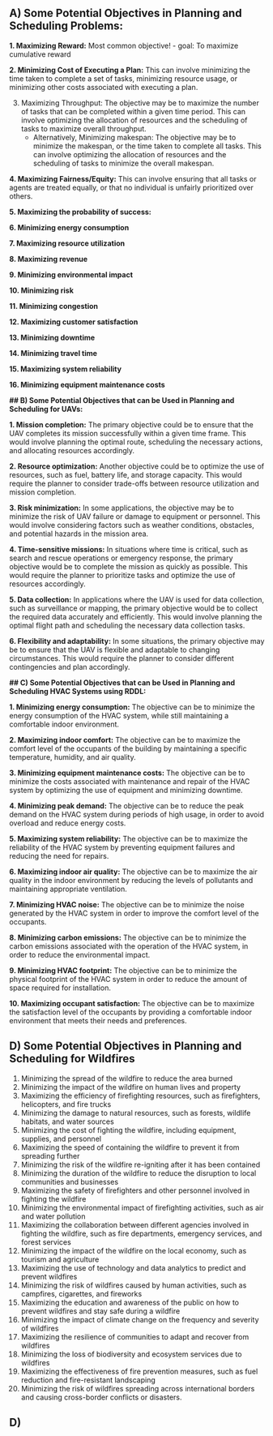 
## A) **Some Potential Objectives in Planning and Scheduling Problems:**
 **1. Maximizing Reward:** Most common objective!
    - goal: To maximize cumulative reward
 
 **2. Minimizing Cost of Executing a Plan:** This can involve minimizing the time taken to complete a set of tasks, minimizing resource usage, or minimizing other costs associated with executing a plan.
 
 3. Maximizing Throughput: The objective may be to maximize the number of tasks that can be completed within a given time period. This can involve optimizing the allocation of resources and the scheduling of tasks to maximize overall throughput.
    - Alternatively, Minimizing makespan: The objective may be to minimize the makespan, or the time taken to complete all tasks. This can involve optimizing the allocation of resources and the scheduling of tasks to minimize the overall makespan.
 
 **4. Maximizing Fairness/Equity:** This can involve ensuring that all tasks or agents are treated equally, or that no individual is unfairly prioritized over others.
 
 **5. Maximizing the probability of success:**
 
 **6. Minimizing energy consumption**
 
 **7. Maximizing resource utilization**
 
 **8. Maximizing revenue**
 
 **9. Minimizing environmental impact**
 
 **10. Minimizing risk**
 
 **11. Minimizing congestion**
 
 **12. Maximizing customer satisfaction**
 
 **13. Minimizing downtime**
 
 **14. Minimizing travel time**
 
 **15. Maximizing system reliability**
 
 **16. Minimizing equipment maintenance costs**
 
**## B) Some Potential Objectives that can be Used in Planning and Scheduling for UAVs:**

**1. Mission completion:** The primary objective could be to ensure that the UAV completes its mission successfully within a given time frame. This would involve planning the optimal route, scheduling the necessary actions, and allocating resources accordingly.

**2. Resource optimization:** Another objective could be to optimize the use of resources, such as fuel, battery life, and storage capacity. This would require the planner to consider trade-offs between resource utilization and mission completion.

**3. Risk minimization:** In some applications, the objective may be to minimize the risk of UAV failure or damage to equipment or personnel. This would involve considering factors such as weather conditions, obstacles, and potential hazards in the mission area.

**4. Time-sensitive missions:** In situations where time is critical, such as search and rescue operations or emergency response, the primary objective would be to complete the mission as quickly as possible. This would require the planner to prioritize tasks and optimize the use of resources accordingly.

**5. Data collection:** In applications where the UAV is used for data collection, such as surveillance or mapping, the primary objective would be to collect the required data accurately and efficiently. This would involve planning the optimal flight path and scheduling the necessary data collection tasks.

**6. Flexibility and adaptability:** In some situations, the primary objective may be to ensure that the UAV is flexible and adaptable to changing circumstances. This would require the planner to consider different contingencies and plan accordingly.


**## C) Some Potential Objectives that can be Used in Planning and Scheduling **HVAC** Systems using RDDL:**

**1. Minimizing energy consumption:** The objective can be to minimize the energy consumption of the HVAC system, while still maintaining a comfortable indoor environment.

**2. Maximizing indoor comfort:** The objective can be to maximize the comfort level of the occupants of the building by maintaining a specific temperature, humidity, and air quality.

**3. Minimizing equipment maintenance costs:** The objective can be to minimize the costs associated with maintenance and repair of the HVAC system by optimizing the use of equipment and minimizing downtime.

**4. Minimizing peak demand:** The objective can be to reduce the peak demand on the HVAC system during periods of high usage, in order to avoid overload and reduce energy costs.

**5. Maximizing system reliability:** The objective can be to maximize the reliability of the HVAC system by preventing equipment failures and reducing the need for repairs.

**6. Maximizing indoor air quality:** The objective can be to maximize the air quality in the indoor environment by reducing the levels of pollutants and maintaining appropriate ventilation.

**7. Minimizing HVAC noise:** The objective can be to minimize the noise generated by the HVAC system in order to improve the comfort level of the occupants.

**8. Minimizing carbon emissions:** The objective can be to minimize the carbon emissions associated with the operation of the HVAC system, in order to reduce the environmental impact.

**9. Minimizing HVAC footprint:** The objective can be to minimize the physical footprint of the HVAC system in order to reduce the amount of space required for installation.

**10. Maximizing occupant satisfaction:** The objective can be to maximize the satisfaction level of the occupants by providing a comfortable indoor environment that meets their needs and preferences.


## D) Some Potential Objectives in Planning and Scheduling for Wildfires

1. Minimizing the spread of the wildfire to reduce the area burned
2. Minimizing the impact of the wildfire on human lives and property
3. Maximizing the efficiency of firefighting resources, such as firefighters, helicopters, and fire trucks
4. Minimizing the damage to natural resources, such as forests, wildlife habitats, and water sources
5. Minimizing the cost of fighting the wildfire, including equipment, supplies, and personnel
6. Maximizing the speed of containing the wildfire to prevent it from spreading further
7. Minimizing the risk of the wildfire re-igniting after it has been contained
8. Minimizing the duration of the wildfire to reduce the disruption to local communities and businesses
9. Maximizing the safety of firefighters and other personnel involved in fighting the wildfire
10. Minimizing the environmental impact of firefighting activities, such as air and water pollution
11. Maximizing the collaboration between different agencies involved in fighting the wildfire, such as fire departments, emergency services, and forest services
12. Minimizing the impact of the wildfire on the local economy, such as tourism and agriculture
13. Maximizing the use of technology and data analytics to predict and prevent wildfires
14. Minimizing the risk of wildfires caused by human activities, such as campfires, cigarettes, and fireworks
15. Maximizing the education and awareness of the public on how to prevent wildfires and stay safe during a wildfire
16. Minimizing the impact of climate change on the frequency and severity of wildfires
17. Maximizing the resilience of communities to adapt and recover from wildfires
18. Minimizing the loss of biodiversity and ecosystem services due to wildfires
19. Maximizing the effectiveness of fire prevention measures, such as fuel reduction and fire-resistant landscaping
20. Minimizing the risk of wildfires spreading across international borders and causing cross-border conflicts or disasters.


## D)
